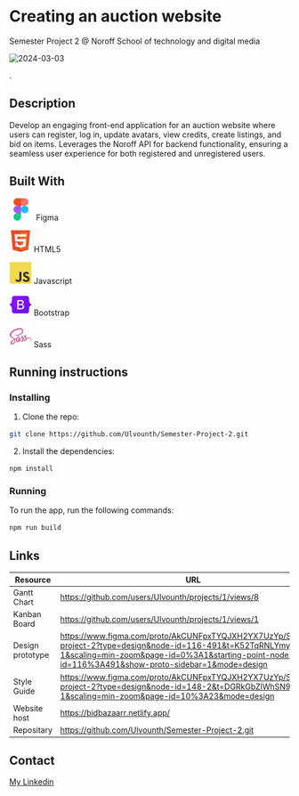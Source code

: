 <h1>Creating an auction website</h1>
<p>Semester Project 2 @ Noroff School of technology and digital media</p>

![2024-03-03](https://github.com/Ulvounth/Semester-Project-2/assets/98667510/ea7966ae-5486-4bf8-bf59-52e12c0ffea8)



.

## Description

Develop an engaging front-end application for an auction website where users can register, log in, update avatars, view credits, create listings, and bid on items. Leverages the Noroff API for backend functionality, ensuring a seamless user experience for both registered and unregistered users.

## Built With

<img src="https://github.com/devicons/devicon/blob/master/icons/figma/figma-original.svg" title="Figma" alt="Figma" width="40" height="40"/>&nbsp;  Figma 

<img src="https://github.com/devicons/devicon/blob/master/icons/html5/html5-original.svg" title="HTML5" alt="HTML" width="40" height="40"/>  HTML5

<img src="https://github.com/devicons/devicon/blob/master/icons/javascript/javascript-original.svg"  title="JS" alt="JS" width="40" height="40"/>  Javascript

<img src="https://github.com/devicons/devicon/blob/master/icons/bootstrap/bootstrap-original.svg"  title="Bootstrap" alt="Bootstrap" width="40" height="40"/>  Bootstrap

<img src="https://github.com/devicons/devicon/blob/master/icons/sass/sass-original.svg"  title="Sass" alt="Sass" width="40" height="40"/>  Sass

## Running instructions

### Installing

1. Clone the repo:

```bash
git clone https://github.com/Ulvounth/Semester-Project-2.git
```

2. Install the dependencies:

```
npm install
```

### Running

To run the app, run the following commands:

```bash
npm run build
```

## Links

| Resource | URL |
| --- | --- |
| Gantt Chart | https://github.com/users/Ulvounth/projects/1/views/8 |
| Kanban Board | https://github.com/users/Ulvounth/projects/1/views/1 |
| Design prototype | https://www.figma.com/proto/AkCUNFpxTYQJXH2YX7UzYp/Semester-project-2?type=design&node-id=116-491&t=K52TqRNLYmyreX3V-1&scaling=min-zoom&page-id=0%3A1&starting-point-node-id=116%3A491&show-proto-sidebar=1&mode=design |
| Style Guide | https://www.figma.com/proto/AkCUNFpxTYQJXH2YX7UzYp/Semester-project-2?type=design&node-id=148-2&t=DGRkGbZlWhSN9dMO-1&scaling=min-zoom&page-id=10%3A23&mode=design |
| Website host | https://bidbazaarr.netlify.app/ |
| Repositary | https://github.com/Ulvounth/Semester-Project-2.git |

## Contact

[My Linkedin](https://www.linkedin.com/in/andreas-ulvund-98066376/)
